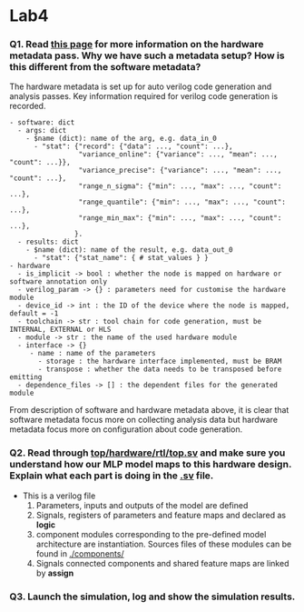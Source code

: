 # Lab4
### Q1. Read [this page](https://jianyicheng.github.io/mase-tools/modules/analysis/add_metadata.html#add-hardware-metadata-analysis-pass) for more information on the hardware metadata pass. Why we have such a metadata setup? How is this different from the software metadata?
The hardware metadata is set up for auto verilog code generation and analysis passes. Key information required for verilog code generation is recorded.

    - software: dict
      - args: dict
        - $name (dict): name of the arg, e.g. data_in_0
          - "stat": {"record": {"data": ..., "count": ...},
                     "variance_online": {"variance": ..., "mean": ..., "count": ...}},
                     "variance_precise": {"variance": ..., "mean": ..., "count": ...},
                     "range_n_sigma": {"min": ..., "max": ..., "count": ...},
                     "range_quantile": {"min": ..., "max": ..., "count": ...},
                     "range_min_max": {"min": ..., "max": ..., "count": ...},
                    }.
      - results: dict
        - $name (dict): name of the result, e.g. data_out_0
          - "stat": {"stat_name": { # stat_values } }
    - hardware
      - is_implicit -> bool : whether the node is mapped on hardware or software annotation only
      - verilog_param -> {} : parameters need for customise the hardware module
      - device_id -> int : the ID of the device where the node is mapped, default = -1
      - toolchain -> str : tool chain for code generation, must be INTERNAL, EXTERNAL or HLS
      - module -> str : the name of the used hardware module
      - interface -> {}
         - name : name of the parameters
           - storage : the hardware interface implemented, must be BRAM
           - transpose : whether the data needs to be transposed before emitting
      - dependence_files -> [] : the dependent files for the generated module

From description of software and hardware metadata above, it is clear that software metadata focus more on collecting analysis data but hardware metadata focus more on configuration about code generation. 
### Q2. Read through <u>top/hardware/rtl/top.sv</u> and make sure you understand how our MLP model maps to this hardware design. Explain what each part is doing in the <u>.sv</u> file.
- This is a verilog file
  1.  Parameters, inputs and outputs of the model are defined
  2.  Signals, registers of parameters and feature maps and declared as **logic**
  3.  component modules corresponding to the pre-defined model architecture are instantiation. Sources files of these modules can be found in <u>./components/</u>
  4.  Signals connected components and shared feature maps are linked by **assign** 
### Q3. Launch the simulation, log and show the simulation results.